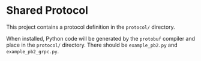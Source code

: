 # Shared Protocol

This project contains a protocol definition in the `protocol/` directory.

When installed, Python code will be generated by the `protobuf` compiler and place in the `protocol/` directory. There should be `example_pb2.py` and `example_pb2_grpc.py`.
